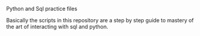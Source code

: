 Python and Sql practice files

Basically the scripts in this repository are a step by step guide to mastery of the art of interacting with sql and python.
